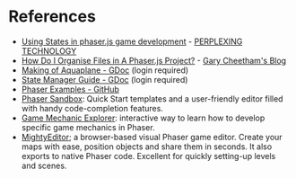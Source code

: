 # References
- [Using States in phaser.js game development](http://perplexingtech.weebly.com/game-dev-blog/using-states-in-phaserjs-javascript-game-developement) - [PERPLEXING TECHNOLOGY](http://perplexingtech.weebly.com/)
- [How Do I Organise Files in A Phaser.js Project?](https://glcheetham.name/2016/03/18/organise-files-phaserjs-project/) - [Gary Cheetham's Blog](https://glcheetham.name/)
- [Making of Aquaplane - GDoc](https://drive.google.com/file/d/0BysMfTbvAUUVVU92U2x3WDNickU/view) \(login required\)
- [State Manager Guide - GDoc](https://drive.google.com/file/d/0BysMfTbvAUUVZ05XVmprUFVsUTQ/view) \(login required\)
- [Phaser Examples - GitHub](https://github.com/photonstorm/phaser-examples)
- [Phaser Sandbox](http://phaser.io/sandbox): Quick Start templates and a user-friendly editor filled with handy code-completion features.
- [Game Mechanic Explorer](http://gamemechanicexplorer.com): interactive way to learn how to develop specific game mechanics in Phaser.
- [MightyEditor](http://mightyfingers.com/); a browser-based visual Phaser game editor. Create your maps with ease, position objects and share them in seconds. It also exports to native Phaser code. Excellent for quickly setting-up levels and scenes.


